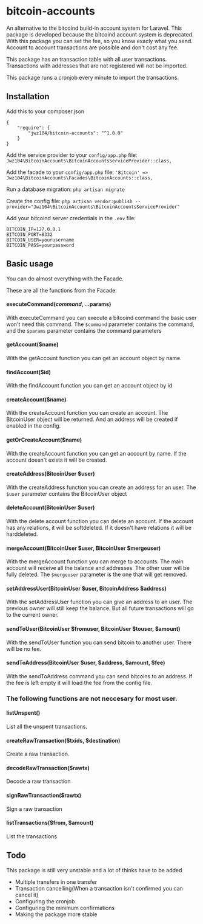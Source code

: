 # bitcoin-accounts
An alternative to the bitcoind build-in account system for Laravel.
This package is developed because the bitcoind account system is deprecated.
With this package you can set the fee, so you know exacly what you send.
Account to account transactions are possible and don't cost any fee.

This package has an transaction table with all user transactions.
Transactions with addresses that are not registered will not be imported.

This package runs a cronjob every minute to import the transactions.


## Installation

Add this to your composer.json
```
{
    "require": {
        "jwz104/bitcoin-accounts": "^1.0.0"
    }
}
```

Add the service provider to your `config/app.php` file:
`Jwz104\BitcoinAccounts\BitcoinAccountsServiceProvider::class,`

Add the facade to your `config/app.php` file:
`'Bitcoin' => Jwz104\BitcoinAccounts\Facades\BitcoinAccounts::class,`

Run a database migration:
`php artisan migrate`

Create the config file:
`php artisan vendor:publish --provider="Jwz104\BitcoinAccounts\BitcoinAccountsServiceProvider"`

Add your bitcoind server credentials in the `.env` file:
```
BITCOIN_IP=127.0.0.1
BITCOIN_PORT=8332
BITCOIN_USER=yourusername
BITCOIN_PASS=yourpassword
```

## Basic usage

You can do almost everything with the Facade.

These are all the functions from the Facade:

#### executeCommand($command, ...$params)
With executeCommand you can execute a bitcoind command the basic user won't need this command.
The `$command` parameter contains the command, and the `$params` parameter contains the command parameters

#### getAccount($name)
With the getAccount function you can get an account object by name.

#### findAccount($id)
With the findAccount function you can get an account object by id

#### createAccount($name)
With the createAccount function you can create an account.
The BitcoinUser object will be returned.
And an address will be created if enabled in the config.

#### getOrCreateAccount($name)
With the createAccount function you can get an account by name.
If the account doesn't exists it will be created.

#### createAddress(BitcoinUser $user)
With the createAddress function you can create an address for an user.
The `$user` parameter contains the BitcoinUser object

#### deleteAccount(BitcoinUser $user)
With the delete account function you can delete an account.
If the account has any relations, it will be softdeleted.
If it doesn't have relations it will be harddeleted.

#### mergeAccount(BitcoinUser $user, BitcoinUser $mergeuser)
With the mergeAccount function you can merge to accounts.
The main account will receive all the balance and addresses.
The other user will be fully deleted.
The `$mergeuser` parameter is the one that will get removed.

#### setAddressUser(BitcoinUser $user, BitcoinAddress $address)
With the setAddressUser function you can give an address to an user.
The previous owner will still keep the balance.
But all future transactions will go to the current owner.

#### sendToUser(BitcoinUser $fromuser, BitcoinUser $touser, $amount)
With the sendToUser function you can send bitcoin to another user.
There will be no fee.

#### sendToAddress(BitcoinUser $user, $address, $amount, $fee)
With the sendToAddress command you can send bitcoins to an address.
If the fee is left empty it will load the fee from the config file.

### The following functions are not neccesary for most user.

#### listUnspent()
List all the unspent transactions.

#### createRawTransaction($txids, $destination)
Create a raw transaction.

#### decodeRawTransaction($rawtx)
Decode a raw transaction

#### signRawTransaction($rawtx)
Sign a raw transaction

#### listTransactions($from, $amount)
List the transactions

## Todo

This package is still very unstable and a lot of thinks have to be added

* Multiple transfers in one transfer
* Transaction cancelling(When a transaction isn't confirmed you can cancel it)
* Configuring the cronjob
* Configuring the minimum confirmations
* Making the package more stable
